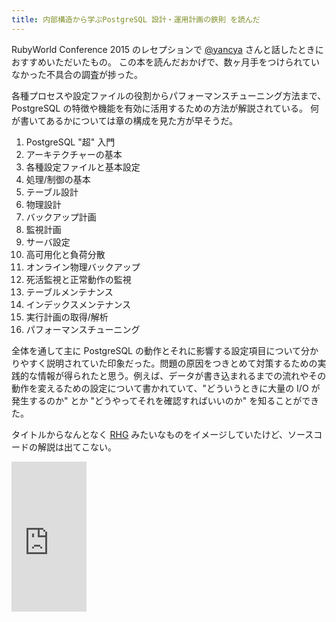 ```yaml
---
title: 内部構造から学ぶPostgreSQL 設計・運用計画の鉄則 を読んだ
---
```


RubyWorld Conference 2015 のレセプションで [@yancya](https://twitter.com/yancya) さんと話したときにおすすめいただいたもの。
この本を読んだおかげで、数ヶ月手をつけられていなかった不具合の調査が捗った。

各種プロセスや設定ファイルの役割からパフォーマンスチューニング方法まで、PostgreSQL の特徴や機能を有効に活用するための方法が解説されている。
何が書いてあるかについては章の構成を見た方が早そうだ。

1. PostgreSQL "超" 入門
2. アーキテクチャーの基本
3. 各種設定ファイルと基本設定
4. 処理/制御の基本
5. テーブル設計
6. 物理設計
7. バックアップ計画
8. 監視計画
9. サーバ設定
10. 高可用化と負荷分散
11. オンライン物理バックアップ
12. 死活監視と正常動作の監視
13. テーブルメンテナンス
14. インデックスメンテナンス
15. 実行計画の取得/解析
16. パフォーマンスチューニング

全体を通して主に PostgreSQL の動作とそれに影響する設定項目について分かりやすく説明されていた印象だった。問題の原因をつきとめて対策するための実践的な情報が得られたと思う。例えば、データが書き込まれるまでの流れやその動作を変えるための設定について書かれていて、"どういうときに大量の I/O が発生するのか" とか "どうやってそれを確認すればいいのか" を知ることができた。

タイトルからなんとなく [RHG](http://i.loveruby.net/ja/rhg/book/) みたいなものをイメージしていたけど、ソースコードの解説は出てこない。

<iframe src="http://rcm-fe.amazon-adsystem.com/e/cm?t=hibariya-22&o=9&p=8&l=as1&asins=4774167096&ref=qf_sp_asin_til&fc1=000000&IS2=1&lt1=_blank&m=amazon&lc1=0000FF&bc1=000000&bg1=FFFFFF&f=ifr" style="width:120px;height:240px;" scrolling="no" marginwidth="0" marginheight="0" frameborder="0"></iframe>
